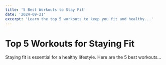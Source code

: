 ```yaml
---
title: '5 Best Workouts to Stay Fit'
date: '2024-09-21'
excerpt: 'Learn the top 5 workouts to keep you fit and healthy...'
---
```


# Top 5 Workouts for Staying Fit

<!-- ![Workout Image](../image/images.jpeg) -->
 Staying fit is essential for a healthy lifestyle. Here are the 5 best workouts...
